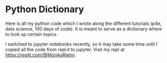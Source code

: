 # Python Dictionary
Here is all my python code which I wrote along the different tutorials (p4e, data science, 100 days of code). It is meant to serve as a dictionary where to look up certain topics.

I switched to jupyter notebooks recently, so it may take some time until I copied all the code from repl.it to jupyter. Visit my repl at https://replit.com/@MonikaRiehn.
